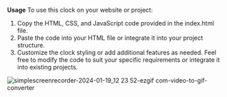 **Usage**
To use this clock on your website or project:

1. Copy the HTML, CSS, and JavaScript code provided in the index.html file.
2. Paste the code into your HTML file or integrate it into your project structure.
3. Customize the clock styling or add additional features as needed.
Feel free to modify the code to suit your specific requirements or integrate it into existing projects.



![simplescreenrecorder-2024-01-19_12 23 52-ezgif com-video-to-gif-converter](https://github.com/nileshpinglenilu/Running-Numeric-Clock/assets/36918876/7ef134ba-5924-4e1a-8aeb-ec706a722903)
